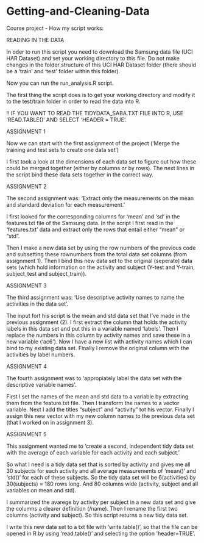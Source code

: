 Getting-and-Cleaning-Data
=========================

Course project - How my script works: 


READING IN THE DATA

In oder to run this script you need to download the Samsung data file (UCI HAR Dataset) and set your working directory to this file. Do not make changes in the folder structure of this UCI HAR Dataset folder (there should be a ‘train’ and ‘test’ folder within this folder).

Now you can run the run_analysis.R script.

The first thing the script does is to get your working directory and modify it to the test/train folder in order to read the data into R.


!!	IF YOU WANT TO READ THE TIDYDATA_SABA.TXT FILE INTO R, USE
‘READ.TABLE()’ AND SELECT ‘HEADER = TRUE’.



ASSIGNMENT 1

Now we can start with the first assignment of the project (‘Merge the training and test sets to create one data set’)

I first took a look at the dimensions of each data set to figure out how these could be merged together (either by columns or by rows). The next lines in the script bind these data sets together in the correct way.


ASSIGNMENT 2

The second assignment was: ‘Extract only the measurements on the mean and standard deviation for each measurement.’

I first looked for the corresponding columns for ‘mean’ and ‘sd’ in the features.txt file of the Samsung data. In the script I first read in the ‘features.txt’ data and extract only the rows that entail either “mean” or “std”. 

Then I make a new data set by using the row numbers of the previous code and subsetting these rownumbers from the total data set columns (from assignment 1).  Then I bind this new data set to the original (seperate) data sets (which hold information on the activity and subject (Y-test and Y-train,  subject_test and subject_train)).


ASSIGNMENT 3

The third assignment was: ‘Use descriptive activity names to name the activities in the data set’.

The input fort his script is the mean and std data set that I’ve made in the previous assignment (2). I first extract the column that holds the activity labels in this data set and put this in a variable named ‘labels’.
Then I replace the numbers in this column by activity names and save these in a new variable (‘ac6’).  Now I have a new list with activity names which I can bind to my existing data set. Finally I remove the original column with the activities by label numbers.


ASSIGNMENT 4

The fourth assignment was to ‘appropiately label the data set with the descriptive variable names’.

First I set the names of the mean and std data to a variable by extracting them from the feature.txt file. Then I transform the names to a vector variable. Next I add the titles “subject” and “activity” tot his vector. Finally I assign this new vector with my new column names to the previous data set (that I worked on in assignment 3).


ASSIGNMENT 5

This assignment wanted me to ‘create a second, independent tidy data set with the average of each variable for each activity and each subject.’

So what I need is a tidy data set that is sorted by activity and gives me all 30 subjects for each activity and all average measurements of ‘mean()’ and ‘std()’ for each of these subjects. So the tidy  data set will be 6(activities) by 30(subjects) = 180 rows long.  And 80 columns wide (activity, subject and all variables on mean and std).

I summarized the avarege by activity per subject in a new data set and give the columns a clearer definition (/name).  Then I rename the first two columns (activity and subject). 
So this script returns a new tidy data set. 

I write this  new data set to a txt file with ‘write.table()’, so that the file can be opened in R by using ‘read.table()’ and selecting the option 'header=TRUE’.
